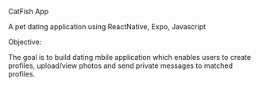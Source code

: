 CatFish App

A pet dating application using ReactNative, Expo, Javascript


Objective:

The goal is to build dating mbile application which enables users to create profiles, upload/view photos and send private messages to matched profiles.




